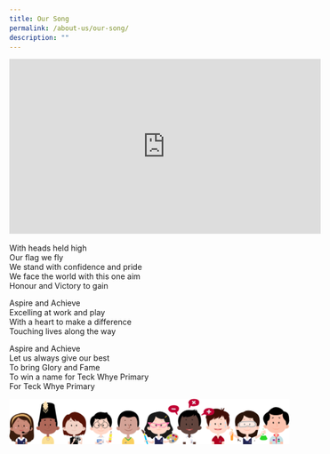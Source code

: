 ```yaml
---
title: Our Song
permalink: /about-us/our-song/
description: ""
---
```

<iframe width="560" height="315" src="https://www.youtube.com/embed/cJzeG2lXYew" title="YouTube video player" frameborder="0" allow="accelerometer; autoplay; clipboard-write; encrypted-media; gyroscope; picture-in-picture" allowfullscreen></iframe>

With heads held high  
Our flag we fly  
We stand with confidence and pride  
We face the world with this one aim  
Honour and Victory to gain

Aspire and Achieve  
Excelling at work and play  
With a heart to make a difference  
Touching lives along the way

Aspire and Achieve  
Let us always give our best  
To bring Glory and Fame  
To win a name for Teck Whye Primary  
For Teck Whye Primary

![](/images/kids.png)
<p style="text-align: center"><strong></strong></p>
